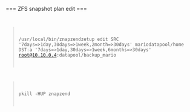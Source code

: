 === ZFS snapshot plan edit ===
<code>
> /usr/local/bin/znapzendzetup edit SRC '7days=>1day,30days=>1week,2month=>30days' mariodatapool/home DST:a '7days=>1day,30days=>1week,6months=>30days' root@10.10.0.4:datapool/backup_mario

> pkill -HUP znapzend
</code>
